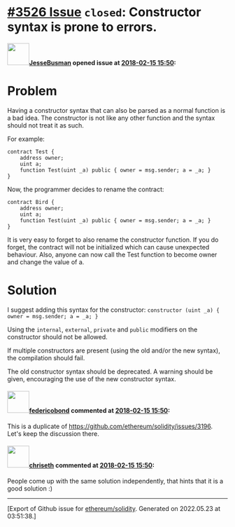 # [\#3526 Issue](https://github.com/ethereum/solidity/issues/3526) `closed`: Constructor syntax is prone to errors.

#### <img src="https://avatars.githubusercontent.com/u/15786311?u=c2d4bee0a17ba1100d8da87a4e0bbfe7af16f18e&v=4" width="50">[JesseBusman](https://github.com/JesseBusman) opened issue at [2018-02-15 15:50](https://github.com/ethereum/solidity/issues/3526):

# **Problem**

Having a constructor syntax that can also be parsed as a normal function is a bad idea.
The constructor is not like any other function and the syntax should not treat it as such.

For example:
```
contract Test {
    address owner;
    uint a;
    function Test(uint _a) public { owner = msg.sender; a = _a; }
}
```
Now, the programmer decides to rename the contract:
```
contract Bird {
    address owner;
    uint a;
    function Test(uint _a) public { owner = msg.sender; a = _a; }
}
```

It is very easy to forget to also rename the constructor function. If you do forget, the contract will not be initialized which can cause unexpected behaviour. Also, anyone can now call the Test function to become owner and change the value of a.


# **Solution**

I suggest adding this syntax for the constructor:
`constructor (uint _a) { owner = msg.sender; a = _a; }`

Using the `internal`, `external`, `private` and `public` modifiers on the constructor should not be allowed.

If multiple constructors are present (using the old and/or the new syntax), the compilation should fail.

The old constructor syntax should be deprecated. A warning should be given, encouraging the use of the new constructor syntax.

#### <img src="https://avatars.githubusercontent.com/u/138426?u=3117125771b06e3aa8da468c8f41e4038d717974&v=4" width="50">[federicobond](https://github.com/federicobond) commented at [2018-02-15 15:50](https://github.com/ethereum/solidity/issues/3526#issuecomment-365982243):

This is a duplicate of https://github.com/ethereum/solidity/issues/3196. Let's keep the discussion there.

#### <img src="https://avatars.githubusercontent.com/u/9073706?v=4" width="50">[chriseth](https://github.com/chriseth) commented at [2018-02-15 15:50](https://github.com/ethereum/solidity/issues/3526#issuecomment-366012187):

People come up with the same solution independently, that hints that it is a good solution :)


-------------------------------------------------------------------------------



[Export of Github issue for [ethereum/solidity](https://github.com/ethereum/solidity). Generated on 2022.05.23 at 03:51:38.]
